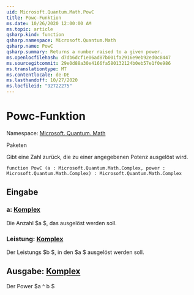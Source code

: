 ```yaml
---
uid: Microsoft.Quantum.Math.PowC
title: Powc-Funktion
ms.date: 10/26/2020 12:00:00 AM
ms.topic: article
qsharp.kind: function
qsharp.namespace: Microsoft.Quantum.Math
qsharp.name: PowC
qsharp.summary: Returns a number raised to a given power.
ms.openlocfilehash: d7db6dcf1e06ad87b001fa2916e9eb92ed0c8447
ms.sourcegitcommit: 29e0d88a30e4166fa580132124b0eb57e1f0e986
ms.translationtype: MT
ms.contentlocale: de-DE
ms.lasthandoff: 10/27/2020
ms.locfileid: "92722275"
---
```

# <a name="powc-function"></a>Powc-Funktion

Namespace: [Microsoft. Quantum. Math](xref:Microsoft.Quantum.Math)

Paketen [](https://nuget.org/packages/)


Gibt eine Zahl zurück, die zu einer angegebenen Potenz ausgelöst wird.

```qsharp
function PowC (a : Microsoft.Quantum.Math.Complex, power : Microsoft.Quantum.Math.Complex) : Microsoft.Quantum.Math.Complex
```


## <a name="input"></a>Eingabe

### <a name="a--complex"></a>a: [Komplex](xref:Microsoft.Quantum.Math.Complex)

Die Anzahl $a $, das ausgelöst werden soll.


### <a name="power--complex"></a>Leistung: [Komplex](xref:Microsoft.Quantum.Math.Complex)

Der Leistungs $b $, in den $a $ ausgelöst werden soll.



## <a name="output--complex"></a>Ausgabe: [Komplex](xref:Microsoft.Quantum.Math.Complex)

Der Power $a ^ b $